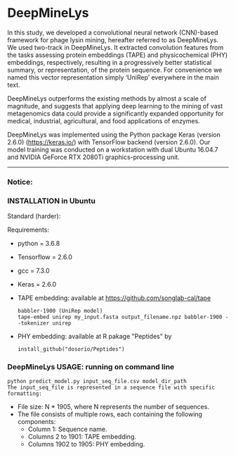 # DeepMineLys

In this study, we developed a convolutional neural network (CNN)-based framework for phage lysin mining, hereafter referred to as DeepMineLys. We used two-track in DeepMineLys. It extracted convolution features from the tasks assessing protein embeddings (TAPE) and physicochemical (PHY) embeddings, respectively, resulting in a progressively better statistical summary, or representation, of the protein sequence. For convenience we named this vector representation simply ‘UniRep’ everywhere in the main text.

DeepMineLys outperforms the existing methods by almost a scale of magnitude, and suggests that applying deep learning to the mining of vast metagenomics data could provide a significantly expanded opportunity for medical, industrial, agricultural, and food applications of enzymes.

DeepMineLys was implemented using the Python package Keras (version 2.6.0) (https://keras.io/) with TensorFlow backend (version 2.6.0). Our model training was conducted on a workstation with dual Ubuntu 16.04.7 and NVIDIA GeForce RTX 2080Ti graphics-processing unit.

------

### Notice:

### INSTALLATION in Ubuntu

Standard (harder):

Requirements:

* python = 3.6.8

* Tensorflow = 2.6.0

* gcc = 7.3.0

* Keras = 2.6.0


* TAPE embedding: available at https://github.com/songlab-cal/tape

  ```
  babbler-1900 (UniRep model)
  tape-embed unirep my_input.fasta output_filename.npz babbler-1900 --tokenizer unirep
  ``` 

* PHY embedding: available at R pakage "Peptides" by 

  ```
  install_github("dosorio/Peptides")
  ```

  
### DeepMineLys USAGE: running on command line

```
python predict_model.py input_seq_file.csv model_dir_path
The input_seq_file is represented in a sequence file with specific formatting:
```
- File size: N * 1905, where N represents the number of sequences.
- The file consists of multiple rows, each containing the following components:
  - Column 1: Sequence name.
  - Columns 2 to 1901: TAPE embedding.
  - Columns 1902 to 1905: PHY embedding.






